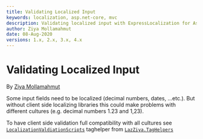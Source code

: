 ```yaml
---
title: Validating Localized Input
keywords: localization, asp.net-core, mvc
description: Validating localized input with ExpressLocalization for Asp.Net Core.
author: Ziya Mollamahmut
date: 08-Aug-2020
versions: 1.x, 2.x, 3.x, 4.x
---
```


# Validating Localized Input

By [Ziya Mollamahmut](https://github.com/LazZiya)

Some input fields need to be localized (decimal numbers, dates, ...etc.). But without client side localizing libraries this could make problems with different cultures (e.g. decimal numbers 1.23 and 1,23).

To have client side validation full compatibility with all cultures see [`LocalizationValdiationScripts`][1] taghelper from [`LazZiya.TagHelpers`][2]

[1]:../../LazZiya.TagHelpers/v5.0/LocalizationValidationScripts-TagHelper-Setup.md
[2]:../../LazZiya.TagHelpers/v5.0/index.md

